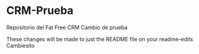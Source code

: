 # CRM-Prueba
Repositorio del Fat Free CRM
Cambio de prueba

These changes will be made to just the README file on your readme-edits 
Cambiesito
